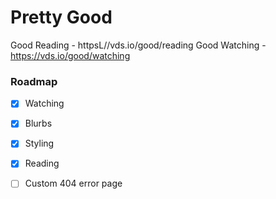 # Pretty Good

Good Reading - httpsL//vds.io/good/reading
Good Watching - https://vds.io/good/watching

### Roadmap
- [x] Watching   
- [x] Blurbs   
- [x] Styling   
- [x] Reading
- [ ] Custom 404 error page

